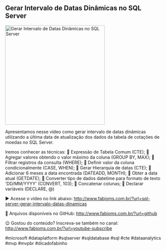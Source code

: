 ## Gerar Intervalo de Datas Dinâmicas no SQL Server

<img src="https://fabioms.com.br//uploads/youtube/m3SlpzRYLTo.png" alt="Gerar Intervalo de Datas Dinâmicas no SQL Server" title="SQL Server" width="320"/>

Apresentamos nesse vídeo como gerar intervalo de datas dinâmicas utilizando a última data de atualização dos dados da tabela de cotações de moedas no SQL Server.

Iremos conhecer as técnicas:
🔹 Expressão de Tabela Comum (CTE);
🔹 Agregar valores obtendo o valor máximo da coluna (GROUP BY, MAX);
🔹 Filtrar registros da consulta (WHERE);
🔹 Definir valor da coluna condicionalmente (CASE, WHEN);
🔹 Gerar Hierarquia de datas (CTE);
🔹 Adicionar 6 meses a data encontrada (DATEADD, MONTH);
🔹 Obter a data atual (GETDATE);
🔹 Converter tipo de dados datetime para formato de texto 'DD/MM/YYYY' (CONVERT, 103);
🔹 Concatenar colunas;
🔹 Declarar variáveis (DECLARE, @)

▶️ Acesse o vídeo no link abaixo:
http://www.fabioms.com.br/?url=sql-server-gerar-intervalo-datas-dinamicas

📁 Arquivos disponíveis no GitHub:
http://www.fabioms.com.br/?url=github

😉 Gostou do conteúdo? Inscreva-se também no canal:
http://www.fabioms.com.br/?url=youtube-subscribe 

#microsoft #dataplatform #sqlserver #sqldatabase #sql #cte #dataanalytics #mvp #mvpbr #dicadofabinho